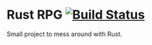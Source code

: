 # Rust RPG [![Build Status](https://travis-ci.org/psyomn/rrpg.svg?branch=master)](https://travis-ci.org/psyomn/rrpg)

Small project to mess around with Rust.
